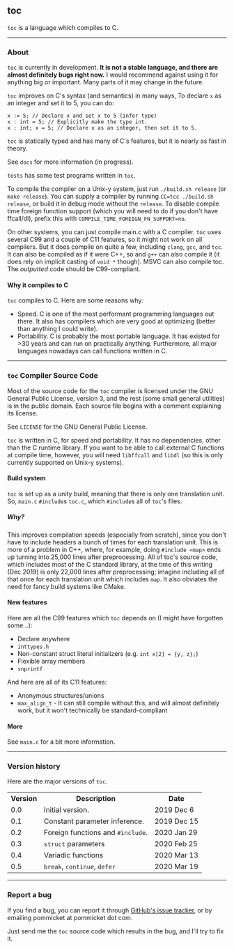 ## toc

`toc` is a language which compiles to C.

---

### About

`toc` is currently in development. **It is not a stable language,
and there are almost definitely bugs right now.**
I would recommend against using it for anything big or important.
Many parts of it may change in the future.

`toc` improves on C's syntax (and semantics) in many ways,
To declare `x` as an integer and set it to 5,
you can do:

```
x := 5; // Declare x and set x to 5 (infer type)  
x : int = 5; // Explicitly make the type int.  
x : int; x = 5; // Declare x as an integer, then set it to 5.  
```

`toc` is statically typed and has many of C's features, but
it is nearly as fast in theory.
 
See `docs` for more information (in progress).

`tests` has some test programs written in `toc`.

To compile the compiler on a Unix-y system, just run `./build.sh release` (or `make release`). You can supply a compiler by running `CC=tcc ./build.sh release`, or build it in debug mode without the `release`. To disable compile time foreign function support (which you will need to do if you don't have ffcall/dl), prefix this with `COMPILE_TIME_FOREIGN_FN_SUPPORT=no`.

On other systems, you can just compile main.c with a C compiler. `toc` uses several C99 and a couple of C11 features, so it might not work on all compilers. But it does compile on quite a few, including `clang`, `gcc`, and `tcc`. It can also be compiled as if it were C++, so and `g++` can also compile it (it does rely on implicit casting of  `void *` though). MSVC can also compile toc. The *outputted* code should be C99-compliant.

#### Why it compiles to C

`toc` compiles to C. Here are some reasons why:

- Speed. C is one of the most performant programming languages out there. It also has compilers which are very good at optimizing (better than anything I could write). 
- Portability. C is probably the most portable language. It has existed for >30 years and can run on practically anything. Furthermore, all major languages nowadays can call functions written in C.

---

### `toc` Compiler Source Code

Most of the source code for the `toc` compiler is licensed under the GNU General Public License, version 3, and the rest (some small general utilities) is in the public domain. Each source file begins with a comment explaining its license.

See `LICENSE` for the GNU General Public License.

`toc` is written in C, for speed and portability. It has no dependencies, other than the C runtime library. If you want to be able to call external C functions at compile time, however, you will need `libffcall` and `libdl` (so this is only currently supported on Unix-y systems).

#### Build system
`toc` is set up as a unity build, meaning that there is only one translation unit. So, `main.c` `#include`s `toc.c`, which `#include`s all of `toc`'s files.
##### Why?
This improves compilation speeds (especially from scratch), since you don't have to include headers a bunch of times for each translation unit. This is more of a problem in C++, where, for example, doing `#include <map>` ends up turning into 25,000 lines after preprocessing. All of toc's source code, which includes most of the C standard library, at the time of this writing (Dec 2019) is only 22,000 lines after preprocessing; imagine including all of that once for each translation unit which includes `map`. It also obviates the need for fancy build systems like CMake.

#### New features

Here are all the C99 features which `toc` depends on (I might have forgotten some...):

- Declare anywhere
- `inttypes.h`
- Non-constant struct literal initializers (e.g. `int x[2] = {y, z};`)
- Flexible array members
- `snprintf`

And here are all of its C11 features:

- Anonymous structures/unions
- `max_align_t` - It can still compile without this, and will almost definitely work, but it won't technically be standard-compliant

#### More

See `main.c` for a bit more information.

---

### Version history

Here are the major versions of `toc`.

<table>
<tr><th>Version</th><th>Description</th><th>Date</th></tr>
<tr><td>0.0</td><td>Initial version.</td><td>2019 Dec 6</td></tr>
<tr><td>0.1</td><td>Constant parameter inference.</td><td>2019 Dec 15</td></tr>
<tr><td>0.2</td><td>Foreign functions and <code>#include</code>.</td><td>2020 Jan 29</td></tr>
<tr><td>0.3</td><td><code>struct</code> parameters</td><td>2020 Feb 25</td></tr>
<tr><td>0.4</td><td>Variadic functions</td><td>2020 Mar 13</td></tr>
<tr><td>0.5</td><td><code>break</code>, <code>continue</code>, <code>defer</code></td><td>2020 Mar 19</td></tr>
</table>

---

### Report a bug

If you find a bug, you can report it through [GitHub's issue tracker](https://github.com/pommicket/toc/issues), or by emailing pommicket at pommicket dot com.

Just send me the `toc` source code which results in the bug, and I'll try to fix it. 
